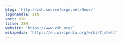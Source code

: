 ```yaml
---
blog: 'http://zsh.sourceforge.net/News/'
logohandle: zsh
sort: zsh
title: ZSH
website: 'https://www.zsh.org/'
wikipedia: 'https://en.wikipedia.org/wiki/Z_shell'
---
```

